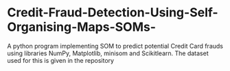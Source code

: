 # Credit-Fraud-Detection-Using-Self-Organising-Maps-SOMs-
A python program implementing SOM to predict potential Credit Card frauds using libraries NumPy, Matplotlib, minisom and Scikitlearn.
The dataset used for this is given in the repository
